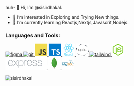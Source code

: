 huh- 👋 Hi, I’m @sisirdhakal.
- 👀 I’m interested in Exploring and Trying New things.
- 🌱 I’m currently learning Reactjs,Nextjs,Javascrit,Nodejs.

<!-- Languages and Tools -->
<h3 align="left">Languages and Tools:</h3>

<p align="left">
 <!--Figma-->
  <a href="https://www.figma.com/" target="_blank" rel="noreferrer">
    <img src="https://www.vectorlogo.zone/logos/figma/figma-icon.svg" alt="figma" width="40" height="40"/>
  </a>
 <!--Git-->
  <a href="https://git-scm.com/" target="_blank" rel="noreferrer">
    <img src="https://www.vectorlogo.zone/logos/git-scm/git-scm-icon.svg" alt="git" width="40" height="40"/>
  </a>
<!--JavaScript-->
  <a href="https://developer.mozilla.org/en-US/docs/Web/JavaScript" target="_blank" rel="noreferrer">
    <img src="https://raw.githubusercontent.com/devicons/devicon/master/icons/javascript/javascript-original.svg" alt="javascript" width="40" height="40"/>
  </a>
 <!--TypeScript-->
  <a href="https://developer.mozilla.org/en-US/docs/Web/JavaScript" target="_blank" rel="noreferrer">
    <img src="https://raw.githubusercontent.com/devicons/devicon/master/icons/typescript/typescript-original.svg" alt="typescript" width="40" height="40"/>
  </a>
 
 <!--React.js-->
  <a href="https://reactjs.org/" target="_blank" rel="noreferrer">
    <img src="https://raw.githubusercontent.com/devicons/devicon/master/icons/react/react-original-wordmark.svg" alt="react" width="40" height="40"/>
  </a>
 <!--Next.js-->
  <a href="https://nextjs.org/" target="_blank" rel="noreferrer">
    <img src="./next_logo.png" alt="nextjs" width="40" height="40"/>
  </a>
<!--Tailwind CSS-->
  <a href="https://tailwindcss.com/" target="_blank" rel="noreferrer">
    <img src="https://www.vectorlogo.zone/logos/tailwindcss/tailwindcss-icon.svg" alt="tailwind" width="40" height="40"/>
  </a>
 
<!--Nodejs-->
<a href="https://www.nodejs.org/" target="_blank" rel="noreferrer">
<img src="https://raw.githubusercontent.com/devicons/devicon/master/icons/nodejs/nodejs-original.svg" alt="nodejs" width="40" height="40"/>
</a>
 <!--Expressjs-->
<a href="https://www.expressjs.org/" style="background-color:white;"  height="50" target="_blank" rel="noreferrer">
<img src="./Expressjs.png" alt="express" height="40"/>
</a>
<!-- mongodb  -->
 <a href="https://www.mongodb.com/" target="_blank" rel="noreferrer">
<img src="https://raw.githubusercontent.com/devicons/devicon/master/icons/mongodb/mongodb-original.svg" alt="mongodb" width="40" height="40"/>
</a> 
 <!-- mysql  -->
 <a href="https://www.mongodb.com/" target="_blank" rel="noreferrer">
<img src="./mysql.svg" alt="mongodb" width="40" height="40"/>
</a> 
</p>
<!---
<p align="left">
<img align="center" src="https://github-readme-stats.vercel.app/api/top-langs?username=sisirdhakal&show_icons=true&theme=dark&locale=en&layout=compact" alt="sisirdhakal" />
</p>
--->
<!---
<p align="left">
<img align="center" src="https://github-readme-stats.vercel.app/api?username=sisirdhakal&show_icons=true&theme=dark&locale=en" alt="sisirdhakal" />
</p>
--->
<p align="left">
  <img align="center" src="https://github-readme-streak-stats.herokuapp.com/?user=sisirdhakal&theme=dark&locale=en" alt="sisirdhakal" />
</p>
<!---
<p alight="right">
<img align="right" src="https://komarev.com/ghpvc/?username=sisirdhakal&style=plastic&color=blue" />
</p>
--->
<!---
sisirdhakal/sisirdhakal is a ✨ special ✨ repository because its `README.md` (this file) appears on your GitHub profile.
You can click the Preview link to take a look at your changes.
--->
